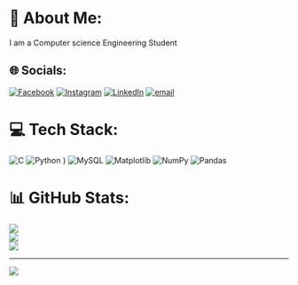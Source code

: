# 💫 About Me:
I am a Computer science Engineering Student<br>


## 🌐 Socials:
[![Facebook](https://img.shields.io/badge/Facebook-%231877F2.svg?logo=Facebook&logoColor=white)](https://facebook.com/NitishDevadiga) [![Instagram](https://img.shields.io/badge/Instagram-%23E4405F.svg?logo=Instagram&logoColor=white)](https://instagram.com/_nitish_devadiga_) [![LinkedIn](https://img.shields.io/badge/LinkedIn-%230077B5.svg?logo=linkedin&logoColor=white)](https://linkedin.com/in/NitishDevadiga) [![email](https://img.shields.io/badge/Email-D14836?logo=gmail&logoColor=white)](mailto:devadiganitish4@gmail.com) 

# 💻 Tech Stack:
![C](https://img.shields.io/badge/c-%2300599C.svg?style=flat-square&logo=c&logoColor=white) ![Python](https://img.shields.io/badge/python-3670A0?style=flat-square&logo=python&logoColor=ffdd54) ) ![MySQL](https://img.shields.io/badge/mysql-4479A1.svg?style=flat-square&logo=mysql&logoColor=white) ![Matplotlib](https://img.shields.io/badge/Matplotlib-%23ffffff.svg?style=flat-square&logo=Matplotlib&logoColor=black) ![NumPy](https://img.shields.io/badge/numpy-%23013243.svg?style=flat-square&logo=numpy&logoColor=white) ![Pandas](https://img.shields.io/badge/pandas-%23150458.svg?style=flat-square&logo=pandas&logoColor=white)
# 📊 GitHub Stats:
![](https://github-readme-stats.vercel.app/api?username=NitishDevadiga18&theme=vue-dark&hide_border=false&include_all_commits=true&count_private=true)<br/>
![](https://nirzak-streak-stats.vercel.app/?user=NitishDevadiga18&theme=vue-dark&hide_border=false)<br/>
![](https://github-readme-stats.vercel.app/api/top-langs/?username=NitishDevadiga18&theme=vue-dark&hide_border=false&include_all_commits=true&count_private=true&layout=compact)

---
[![](https://visitcount.itsvg.in/api?id=NitishDevadiga18&icon=0&color=0)](https://visitcount.itsvg.in)

<!-- Proudly created with GPRM ( https://gprm.itsvg.in ) -->
